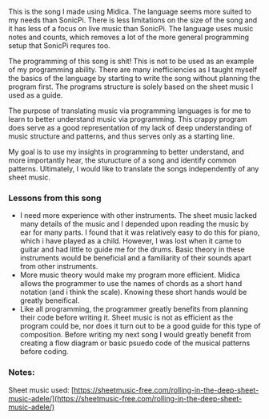 This is the song I made using Midica. The language seems more suited to my needs than SonicPi. There is less limitations on the size of the song and it has less of a focus on live music than SonicPi. The language uses music notes and counts, which removes a lot of the more general programming setup that SonicPi requres too.

The programming of this song is shit! This is not to be used as an example of my programming ability. There are many inefficiencies as I taught myself the basics of the language by starting to write the song without planning the program first. The programs structure is solely based on the sheet music I used as a guide. 

The purpose of translating music via programming languages is for me to learn to better understand music via programming. This crappy program does serve as a good representation of my lack of deep understanding of music structure and patterns, and thus serves only as a starting line.

My goal is to use my insights in programming to better understand, and more importantly hear, the sturucture of a song and identify common patterns. Ultimately, I would like to translate the songs independently of any sheet music.

### Lessons from this song
- I need more experience with other instruments. The sheet music lacked many details of the music and I depended upon reading the music by ear for many parts. I found that it was relatively easy to do this for piano, which i have played as a child. However, I was lost when it came to guitar and had little to guide me for the drums. Basic theory in these instruments would be beneficial and a familiarity of their sounds apart from other instruments.
- More music theory would make my program more efficient. Midica allows the programmer to use the names of chords as a short hand notation (and i think the scale). Knowing these short hands would be greatly beneifical.
- Like all programming, the programmer greatly benefits from planning their code before writing it. Sheet music is not as efficient as the program could be, nor does it turn out to be a good guide for this type of composition. Before writing my next song I would greatly benefit from creating a flow diagram or basic psuedo code of the musical patterns before coding.


### Notes:
Sheet music used:
[https://sheetmusic-free.com/rolling-in-the-deep-sheet-music-adele/](https://sheetmusic-free.com/rolling-in-the-deep-sheet-music-adele/)

